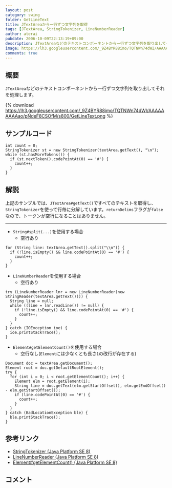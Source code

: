```yaml
---
layout: post
category: swing
folder: GetLineText
title: JTextAreaから一行ずつ文字列を取得
tags: [JTextArea, StringTokenizer, LineNumberReader]
author: aterai
pubdate: 2006-10-09T22:13:19+09:00
description: JTextAreaなどのテキストコンポーネントから一行ずつ文字列を取り出してそれを処理します。
image: https://lh3.googleusercontent.com/_9Z4BYR88imo/TQTNWn74dWI/AAAAAAAAAao/pNdeF8CSOfM/s800/GetLineText.png
comments: true
---
```

## 概要
`JTextArea`などのテキストコンポーネントから一行ずつ文字列を取り出してそれを処理します。

{% download https://lh3.googleusercontent.com/_9Z4BYR88imo/TQTNWn74dWI/AAAAAAAAAao/pNdeF8CSOfM/s800/GetLineText.png %}

## サンプルコード
<pre class="prettyprint"><code>int count = 0;
StringTokenizer st = new StringTokenizer(textArea.getText(), "\n");
while (st.hasMoreTokens()) {
  if (st.nextToken().codePointAt(0) == '#') {
    count++;
  }
}
</code></pre>

## 解説
上記のサンプルでは、`JTextArea#getText()`ですべてのテキストを取得し、`StringTokenizer`を使って行毎に分解しています。`returnDelims`フラグが`false`なので、トークンが空行になることはありません。

- - - -
- `String#split(...)`を使用する場合
    - 空行あり

<!-- dummy comment line for breaking list -->

<pre class="prettyprint"><code>for (String line: textArea.getText().split("\\n")) {
  if (!line.isEmpty() &amp;&amp; line.codePointAt(0) == '#') {
    count++;
  }
}
</code></pre>

- `LineNumberReader`を使用する場合
    - 空行あり

<!-- dummy comment line for breaking list -->

<pre class="prettyprint"><code>try (LineNumberReader lnr = new LineNumberReader(new StringReader(textArea.getText()))) {
  String line = null;
  while ((line = lnr.readLine()) != null) {
    if (!line.isEmpty() &amp;&amp; line.codePointAt(0) == '#') {
      count++;
    }
  }
} catch (IOException ioe) {
  ioe.printStackTrace();
}
</code></pre>

- `Element#getElementCount()`を使用する場合
    - 空行なし(`Element`には少なくとも長さ`1`の改行が存在する)

<!-- dummy comment line for breaking list -->

<pre class="prettyprint"><code>Document doc = textArea.getDocument();
Element root = doc.getDefaultRootElement();
try {
  for (int i = 0; i &lt; root.getElementCount(); i++) {
    Element elm = root.getElement(i);
    String line = doc.getText(elm.getStartOffset(), elm.getEndOffset() - elm.getStartOffset());
    if (line.codePointAt(0) == '#') {
      count++;
    }
  }
} catch (BadLocationException ble) {
  ble.printStackTrace();
}
</code></pre>

## 参考リンク
- [StringTokenizer (Java Platform SE 8)](https://docs.oracle.com/javase/jp/8/docs/api/java/util/StringTokenizer.html)
- [LineNumberReader (Java Platform SE 8)](https://docs.oracle.com/javase/jp/8/docs/api/java/io/LineNumberReader.html)
- [Element#getElementCount() (Java Platform SE 8)](https://docs.oracle.com/javase/jp/8/docs/api/javax/swing/text/Element.html#getElementCount--)

<!-- dummy comment line for breaking list -->

## コメント
